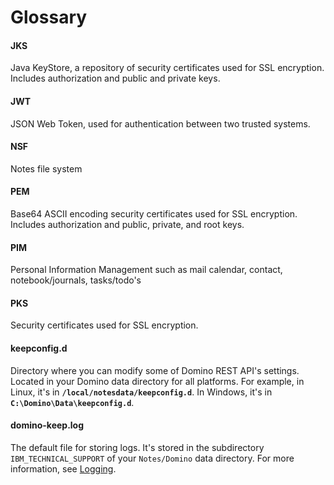 # Glossary

#### JKS
Java KeyStore, a repository of security certificates used for SSL encryption. Includes authorization and public and private keys.

#### JWT
JSON Web Token, used for authentication between two trusted systems.

#### NSF
Notes file system
#### PEM
Base64 ASCII encoding security certificates used for SSL encryption. Includes authorization and public, private, and root keys.

#### PIM
Personal Information Management such as mail calendar, contact, notebook/journals, tasks/todo's

#### PKS
Security certificates used for SSL encryption.

#### keepconfig.d

Directory where you can modify some of Domino REST API's settings. Located in your Domino data directory for all platforms. For example, in Linux, it's in **`/local/notesdata/keepconfig.d`**. In Windows, it's in **`C:\Domino\Data\keepconfig.d`**.

#### domino-keep.log

The default file for storing logs. It's stored in the subdirectory `IBM_TECHNICAL_SUPPORT` of your `Notes/Domino` data directory. For more information, see [Logging](../../howto/production/logging.md).
